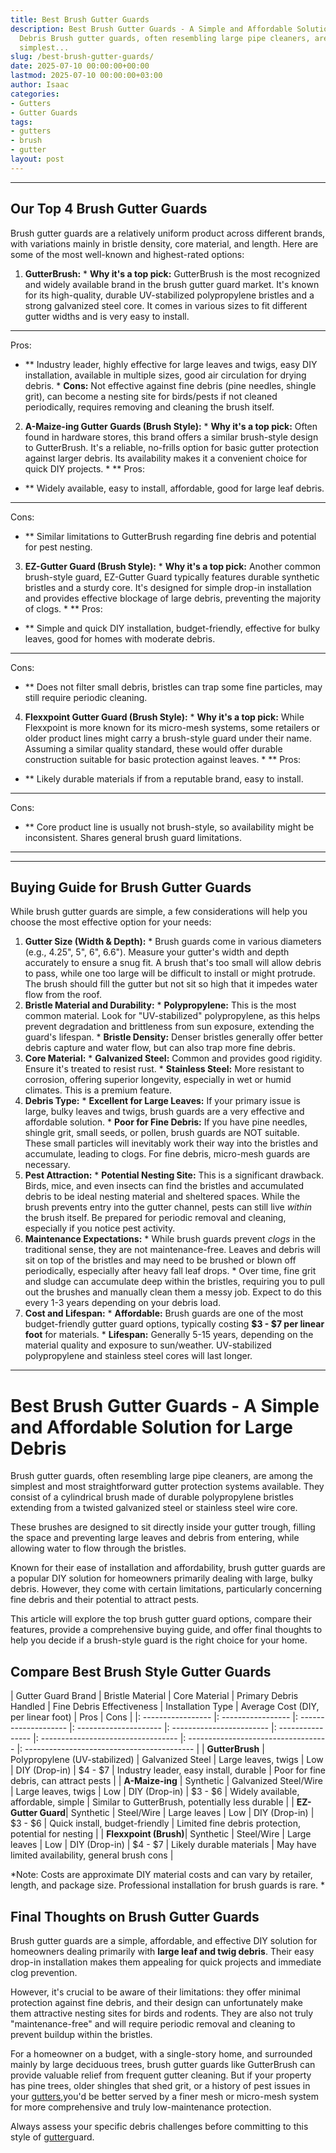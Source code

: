 ```yaml
---
title: Best Brush Gutter Guards
description: Best Brush Gutter Guards - A Simple and Affordable Solution for Large
  Debris Brush gutter guards, often resembling large pipe cleaners, are among the
  simplest...
slug: /best-brush-gutter-guards/
date: 2025-07-10 00:00:00+00:00
lastmod: 2025-07-10 00:00:00+03:00
author: Isaac
categories:
- Gutters
- Gutter Guards
tags:
- gutters
- brush
- gutter
layout: post
---
```

---

## Our Top 4 Brush Gutter Guards
Brush gutter guards are a relatively uniform product across different brands, with variations mainly in bristle density, core material, and length. Here are some of the most well-known and highest-rated options:
1. **GutterBrush:** * **Why it's a top pick:** GutterBrush is the most recognized and widely available brand in the brush gutter guard market. It's known for its high-quality, durable UV-stabilized polypropylene bristles and a strong galvanized steel core. It comes in various sizes to fit different gutter widths and is very easy to install.

* **
Pros:

- ** Industry leader, highly effective for large leaves and twigs, easy DIY installation, available in multiple sizes, good air circulation for drying debris. * **Cons:** Not effective against fine debris (pine needles, shingle grit), can become a nesting site for birds/pests if not cleaned periodically, requires removing and cleaning the brush itself.

2. **A-Maize-ing Gutter Guards (Brush Style):** * **Why it's a top pick:** Often found in hardware stores, this brand offers a similar brush-style design to GutterBrush. It's a reliable, no-frills option for basic gutter protection against larger debris. Its availability makes it a convenient choice for quick DIY projects. * **
Pros:

- ** Widely available, easy to install, affordable, good for large leaf debris.

* **
Cons:

- ** Similar limitations to GutterBrush regarding fine debris and potential for pest nesting.

3. **EZ-Gutter Guard (Brush Style):** * **Why it's a top pick:** Another common brush-style guard, EZ-Gutter Guard typically features durable synthetic bristles and a sturdy core. It's designed for simple drop-in installation and provides effective blockage of large debris, preventing the majority of clogs. * **
Pros:

- ** Simple and quick DIY installation, budget-friendly, effective for bulky leaves, good for homes with moderate debris.

* **
Cons:

- ** Does not filter small debris, bristles can trap some fine particles, may still require periodic cleaning.

4. **Flexxpoint Gutter Guard (Brush Style):** * **Why it's a top pick:** While Flexxpoint is more known for its micro-mesh systems, some retailers or older product lines might carry a brush-style guard under their name. Assuming a similar quality standard, these would offer durable construction suitable for basic protection against leaves. * **
Pros:

- ** Likely durable materials if from a reputable brand, easy to install.

* **
Cons:

- ** Core product line is usually not brush-style, so availability might be inconsistent. Shares general brush guard limitations.

---
---

## Buying Guide for Brush Gutter Guards
While brush gutter guards are simple, a few considerations will help you choose the most effective option for your needs:
1.  **Gutter Size (Width & Depth):** * Brush guards come in various diameters (e.g., 4.25", 5", 6", 6.6"). Measure your gutter's width and depth accurately to ensure a snug fit. A brush that's too small will allow debris to pass, while one too large will be difficult to install or might protrude. The brush should fill the gutter but not sit so high that it impedes water flow from the roof.
2.  **Bristle Material and Durability:** * **Polypropylene:** This is the most common material. Look for "UV-stabilized" polypropylene, as this helps prevent degradation and brittleness from sun exposure, extending the guard's lifespan. * **Bristle Density:** Denser bristles generally offer better debris capture and water flow, but can also trap more fine debris.
3.  **Core Material:** * **Galvanized Steel:** Common and provides good rigidity. Ensure it's treated to resist rust. * **Stainless Steel:** More resistant to corrosion, offering superior longevity, especially in wet or humid climates. This is a premium feature.
4.  **Debris Type:** * **Excellent for Large Leaves:** If your primary issue is large, bulky leaves and twigs, brush guards are a very effective and affordable solution. * **Poor for Fine Debris:** If you have pine needles, shingle grit, small seeds, or pollen, brush guards are NOT suitable. These small particles will inevitably work their way into the bristles and accumulate, leading to clogs. For fine debris, micro-mesh guards are necessary.
5.  **Pest Attraction:** * **Potential Nesting Site:** This is a significant drawback. Birds, mice, and even insects can find the bristles and accumulated debris to be ideal nesting material and sheltered spaces. While the brush prevents entry into the gutter channel, pests can still live *within* the brush itself. Be prepared for periodic removal and cleaning, especially if you notice pest activity.
6.  **Maintenance Expectations:** * While brush guards prevent *clogs* in the traditional sense, they are not maintenance-free. Leaves and debris will sit on top of the bristles and may need to be brushed or blown off periodically, especially after heavy fall leaf drops. * Over time, fine grit and sludge can accumulate deep within the bristles, requiring you to pull out the brushes and manually clean them  a messy job. Expect to do this every 1-3 years depending on your debris load.
7.  **Cost and Lifespan:** * **Affordable:** Brush guards are one of the most budget-friendly gutter guard options, typically costing **$3 - $7 per linear foot** for materials. * **Lifespan:** Generally 5-15 years, depending on the material quality and exposure to sun/weather. UV-stabilized polypropylene and stainless steel cores will last longer.
---

# Best Brush Gutter Guards - A Simple and Affordable Solution for Large Debris

Brush gutter guards, often resembling large pipe cleaners, are among the simplest and most straightforward gutter protection systems available. They consist of a cylindrical brush made of durable polypropylene bristles extending from a twisted galvanized steel or stainless steel wire core.

These brushes are designed to sit directly inside your gutter trough, filling the space and preventing large leaves and debris from entering, while allowing water to flow through the bristles.

Known for their ease of installation and affordability, brush gutter guards are a popular DIY solution for homeowners primarily dealing with large, bulky debris. However, they come with certain limitations, particularly concerning fine debris and their potential to attract pests.

This article will explore the top brush gutter guard options, compare their features, provide a comprehensive buying guide, and offer final thoughts to help you decide if a brush-style guard is the right choice for your home.

##  Compare Best Brush Style Gutter Guards

| Gutter Guard Brand | Bristle Material | Core Material | Primary Debris Handled | Fine Debris Effectiveness | Installation Type | Average Cost (DIY, per linear foot) | Pros | Cons | |: ----------------- |: ----------------- |: -------------------- |: --------------------- |: ------------------------ |: ---------------- |: ---------------------------------- |: ----------------------------------- |: ------------------------------------------ | | **GutterBrush** | Polypropylene (UV-stabilized) | Galvanized Steel | Large leaves, twigs | Low | DIY (Drop-in) | $4 - $7 | Industry leader, easy install, durable | Poor for fine debris, can attract pests | | **A-Maize-ing** | Synthetic | Galvanized Steel/Wire | Large leaves, twigs | Low | DIY (Drop-in) | $3 - $6 | Widely available, affordable, simple | Similar to GutterBrush, potentially less durable | | **EZ-Gutter Guard**| Synthetic | Steel/Wire | Large leaves | Low | DIY (Drop-in) | $3 - $6 | Quick install, budget-friendly | Limited fine debris protection, potential for nesting | | **Flexxpoint (Brush)**| Synthetic | Steel/Wire | Large leaves | Low | DIY (Drop-in) | $4 - $7 | Likely durable materials | May have limited availability, general brush cons |

*Note: Costs are approximate DIY material costs and can vary by retailer, length, and package size. Professional installation for brush guards is rare. *

##  Final Thoughts on Brush Gutter Guards

Brush gutter guards are a simple, affordable, and effective DIY solution for homeowners dealing primarily with **large leaf and twig debris**. Their easy drop-in installation makes them appealing for quick projects and immediate clog prevention.

However, it's crucial to be aware of their limitations: they offer minimal protection against fine debris, and their design can unfortunately make them attractive nesting sites for birds and rodents. They are also not truly "maintenance-free" and will require periodic removal and cleaning to prevent buildup within the bristles.

For a homeowner on a budget, with a single-story home, and surrounded mainly by large deciduous trees, brush gutter guards like GutterBrush can provide valuable relief from frequent gutter cleaning. But if your property has pine trees, older shingles that shed grit, or a history of pest issues in your [gutters](https://pestpolicy.com/all-american-gutters-reviews/),you'd be better served by a finer mesh or micro-mesh system for more comprehensive and truly low-maintenance protection.

Always assess your specific debris challenges before committing to this style of [gutter](https://pestpolicy.com/are-gutters-necessary/)guard.
